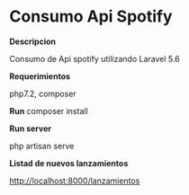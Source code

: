 # Consumo Api Spotify 


**Descripcion**

Consumo de Api spotify utilizando Laravel 5.6

**Requerimientos**

php7.2,
composer 

**Run**
composer install


**Run server**

php artisan serve


**Listad de nuevos lanzamientos**

[http://localhost:8000/lanzamientos](http://localhost:8000/lanzamientos)
